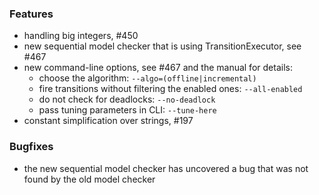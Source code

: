 <!-- NOTE:
     Release notes for unreleased changes go here, following this format:

        ### Feature Category 1

         * Change description, see #123

        ### Feature Category 2

         * Another change description, see #124

     DO NOT LEAVE A BLANK LINE BELOW THIS PREAMBLE -->
### Features

 * handling big integers, #450
 * new sequential model checker that is using TransitionExecutor, see #467
 * new command-line options, see #467 and the manual for details:
   - choose the algorithm: `--algo=(offline|incremental)`
   - fire transitions without filtering the enabled ones: `--all-enabled`
   - do not check for deadlocks: `--no-deadlock`
   - pass tuning parameters in CLI: `--tune-here`
 * constant simplification over strings, #197

### Bugfixes

 * the new sequential model checker has uncovered a bug that was not found
   by the old model checker
